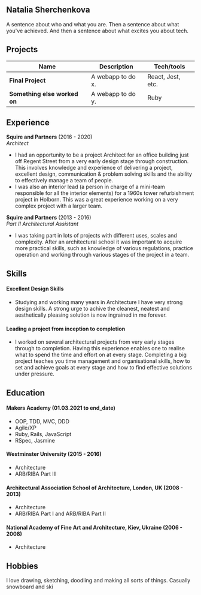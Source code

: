 ## Natalia Sherchenkova

A sentence about who and what you are. Then a sentence about what you've achieved. And then a sentence about what excites you about tech.

## Projects

| Name                         | Description       | Tech/tools        |
| ---------------------------- | ----------------- | ----------------- |
| **Final Project**            | A webapp to do x. | React, Jest, etc. |
| **Something else worked on** | A webapp to do y. | Ruby              |

## Experience

**Squire and Partners** (2016 - 2020)  
_Architect_

- I had an opportunity to be a project Architect for an office building just off Regent Street from a very early design stage through construction. This involves knowledge and experience of delivering a project, excellent design, communication & problem solving skills and the ability to effectively manage a team of people.
- I was also an interior lead (a person in charge of a mini-team responsible for all the interior elements) for a 1960s tower refurbishment project in Holborn. This was a great experience working on a very complex project with a larger team.

**Squire and Partners** (2013 - 2016)  
_Part II Architectural Assistant_

- I was taking part in lots of projects with different uses, scales and complexity. After an architectural school it was important to acquire more practical skills, such as knowledge of various regulations, practice operation and working through various stages of the project in a team.

## Skills

#### Excellent Design Skills

- Studying and working many years in Architecture I have very strong design skills. A strong urge to achive the cleanest, neatest and aesthetically pleasing solution is now ingrained in me forever.

#### Leading a project from inception to completion

- I worked on several architectural projects from very early stages through to completion. Having this experience enables one to realise what to spend the time and effort on at every stage. Completing a big project teaches you time management and organisational skills, how to set and achieve goals at every stage and how to find effective solutions under pressure.


## Education

#### Makers Academy (01.03.2021 to end_date)

- OOP, TDD, MVC, DDD
- Agile/XP
- Ruby, Rails, JavaScript
- RSpec, Jasmine

#### Westminster University (2015 - 2016)

- Architecture
- ARB/RIBA Part III

#### Architectural Association School of Architecture, London, UK (2008 - 2013)

- Architecture 
- ARB/RIBA Part I and ARB/RIBA Part II

#### National Academy of Fine Art and Architecture, Kiev, Ukraine (2006 - 2008)

- Architecture

## Hobbies

I love drawing, sketching, doodling and making all sorts of things. 
Casually snowboard and ski

